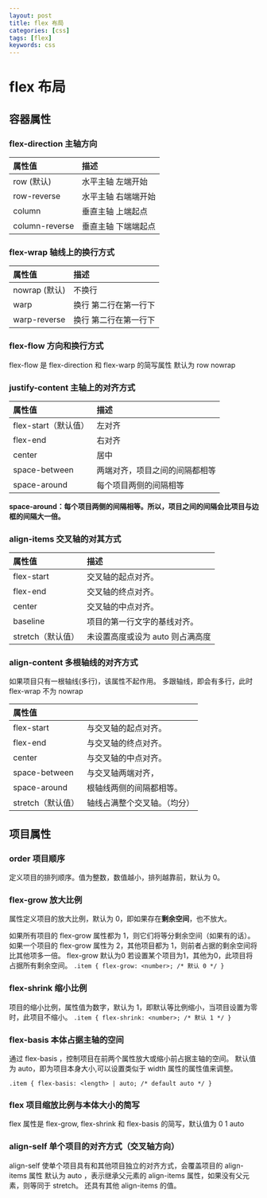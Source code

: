 ```yaml
---
layout: post
title: flex 布局
categories: [css]
tags: [flex]
keywords: css
---
```


# flex 布局

## 容器属性

### flex-direction 主轴方向

| 属性值        | 描述                |
| :------------ | :------------------ |
| row (默认)    | 水平主轴 左端开始   |
| row-reverse   | 水平主轴 右端端开始 |
| column         | 垂直主轴 上端起点   |
| column-reverse | 垂直主轴 下端端起点 |

### flex-wrap 轴线上的换行方式

| 属性值        | 描述                  |
| :------------ | :-------------------- |
| nowrap (默认) | 不换行                |
| warp          | 换行 第二行在第一行下 |
| warp-reverse  | 换行 第二行在第一行下 |

### flex-flow 方向和换行方式

flex-flow 是 flex-direction 和 flex-warp 的简写属性
默认为 row nowrap

### justify-content 主轴上的对齐方式

| 属性值               | 描述                           |
| :------------------- | :----------------------------- |
| flex-start（默认值） | 左对齐                         |
| flex-end             | 右对齐                         |
| center               | 居中                           |
| space-between        | 两端对齐，项目之间的间隔都相等 |
| space-around         | 每个项目两侧的间隔相等         |

**space-around：每个项目两侧的间隔相等。所以，项目之间的间隔会比项目与边框的间隔大一倍。**

### align-items 交叉轴的对其方式

| 属性值            | 描述                             |
| :---------------- | :------------------------------- |
| flex-start        | 交叉轴的起点对齐。               |
| flex-end          | 交叉轴的终点对齐。               |
| center            | 交叉轴的中点对齐。               |
| baseline          | 项目的第一行文字的基线对齐。     |
| stretch（默认值） | 未设置高度或设为 auto 则占满高度 |

### align-content 多根轴线的对齐方式

如果项目只有一根轴线(多行)，该属性不起作用。
多跟轴线，即会有多行，此时 flex-wrap 不为 nowrap

| 属性值            |                              |
| :---------------- | :--------------------------- |
| flex-start        | 与交叉轴的起点对齐。         |
| flex-end          | 与交叉轴的终点对齐。         |
| center            | 与交叉轴的中点对齐。         |
| space-between     | 与交叉轴两端对齐，           |
| space-around      | 根轴线两侧的间隔都相等。     |
| stretch（默认值） | 轴线占满整个交叉轴。（均分） |

## 项目属性

### order 项目顺序

定义项目的排列顺序。值为整数，数值越小，排列越靠前，默认为 0。

### flex-grow 放大比例

属性定义项目的放大比例，默认为 0，即如果存在**剩余空间**，也不放大。

如果所有项目的 flex-grow 属性都为 1，则它们将等分剩余空间（如果有的话）。如果一个项目的 flex-grow 属性为 2，其他项目都为 1，则前者占据的剩余空间将比其他项多一倍。
flex-grow  默认为0 若设置某个项目为1，其他为0，此项目将占据所有剩余空间。
`.item { flex-grow: <number>; /* 默认 0 */ }`

### flex-shrink 缩小比例

项目的缩小比例，属性值为数字，默认为 1，即默认等比例缩小，当项目设置为零时，此项目不缩小。
`.item { flex-shrink: <number>; /* 默认 1 */ }`

### flex-basis 本体占据主轴的空间

通过 flex-basis ，控制项目在前两个属性放大或缩小前占据主轴的空间。
默认值为 auto，即为项目本身大小,可以设置类似于 width 属性的属性值来调整。

`.item { flex-basis: <length> | auto; /* default auto */ }`

### flex 项目缩放比例与本体大小的简写

flex 属性是 flex-grow, flex-shrink 和 flex-basis 的简写，默认值为 0 1 auto

### align-self 单个项目的对齐方式（交叉轴方向）

align-self 使单个项目具有和其他项目独立的对齐方式，会覆盖项目的 align-items 属性
默认为 auto ，表示继承父元素的 align-items 属性，如果没有父元素，则等同于 stretch。
还具有其他 align-items 的值。
